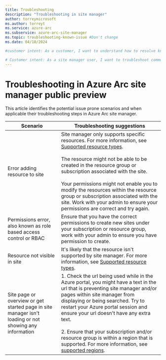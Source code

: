 ```yaml
---
title: Troubleshooting
description: "Troubleshooting in site manager"
author: torreymicrosoft
ms.author: torreyt
ms.service: azure-arc
ms.subservice: azure-arc-site-manager
ms.topic: troubleshooting-known-issue #Don't change
ms.date: 04/18/2024

#customer intent: As a customer, I want to understand how to resolve known issues I experience in site manager.

# Customer intent: As a site manager user, I want to troubleshoot common issues I encounter, so that I can effectively manage resources and maintain seamless operation within Azure Arc.
---
```


# Troubleshooting in Azure Arc site manager public preview

This article identifies the potential issue prone scenarios and when applicable their troubleshooting steps in Azure Arc site manager.  

| Scenario | Troubleshooting suggestions |
|---------|---------|
| Error adding resource to site | Site manager only supports specific resources. For more information, see [Supported resource types](./overview.md#supported-resource-types).<br><br>The resource might not be able to be created in the resource group or subscription associated with the site.<br><br>Your permissions might not enable you to modify the resources within the resource group or subscription associated with the site. Work with your admin to ensure your permissions are correct and try again. | 
| Permissions error, also known as role based access control or RBAC | Ensure that you have the correct permissions to create new sites under your subscription or resource group, work with your admin to ensure you have permission to create. | 
| Resource not visible in site | It's likely that the resource isn't supported by site manager. For more information, see [Supported resource types](./overview.md#supported-resource-types). | 
| Site page or overview or get started page in site manager isn't loading or not showing any information | 1. Check the url being used while in the Azure portal, you might have a text in the url that is preventing site manager and/or pages within site manager from displaying or being searched. Try to restart your Azure portal session and ensure your url doesn't have any extra text.<br><br>2. Ensure that your subscription and/or resource group is within a region that is supported. For more information, see [supported regions](https://azure.microsoft.com/explore/global-infrastructure/products-by-region/?products=azure-arc&regions=all). | 

